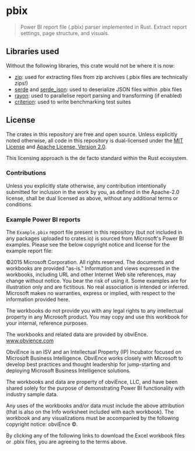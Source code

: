 # pbix

> Power BI report file (.pbix) parser implemented in Rust. Extract report settings, page structure, and visuals.

## Libraries used

Without the following libraries, this crate would not be where it is now:

* [zip][zip]: used for extracting files from zip archives (.pbix files are technically zips!)
* [serde][serde] and [serde_json][serde_json]: used to deserialize JSON files within .pbix files
* [rayon][rayon]: used to parallelise report parsing and transforming (if enabled)
* [criterion][criterion]: used to write benchmarking test suites

## License

The crates in this repository are free and open source. Unless explicitly noted otherwise, all code in this repository is dual-licensed under the [MIT License][mit] and [Apache License, Version 2.0][apache].

This licensing approach is the de facto standard within the Rust ecosystem.

### Contributions

Unless you explicitly state otherwise, any contribution intentionally submitted for inclusion in the work by you, as defined in the Apache-2.0 license, shall be dual licensed as above, without any additional terms or conditions.

### Example Power BI reports

The `Example.pbix` report file present in this repository (but not included in any packages uploaded to crates.io) is sourced from Microsoft's Power BI examples. Please see the below copyright notice and license for the example report file:

©2015 Microsoft Corporation. All rights reserved. The documents and workbooks are provided "as-is." Information and views expressed in the workbooks, including URL and other Internet Web site references, may change without notice. You bear the risk of using it. Some examples are for illustration only and are fictitious. No real association is intended or inferred. Microsoft makes no warranties, express or implied, with respect to the information provided here.

The workbooks do not provide you with any legal rights to any intellectual property in any Microsoft product. You may copy and use this workbook for your internal, reference purposes.

The workbooks and related data are provided by obviEnce. www.obvience.com

ObviEnce is an ISV and an Intellectual Property (IP) Incubator focused on Microsoft Business Intelligence. ObviEnce works closely with Microsoft to develop best practices and thought leadership for jump-starting and deploying Microsoft Business Intelligence solutions.

The workbooks and data are property of obviEnce, LLC, and have been shared solely for the purpose of demonstrating Power BI functionality with industry sample data.

Any uses of the workbooks and/or data must include the above attribution (that is also on the Info worksheet included with each workbook). The workbook and any visualizations must be accompanied by the following copyright notice: obviEnce ©.

By clicking any of the following links to download the Excel workbook files or .pbix files, you are agreeing to the terms above.

[mit]: LICENSE-MIT
[apache]: LICENSE-APACHE
[serde]: https://github.com/serde-rs/serde
[serde_json]: https://github.com/serde-rs/json
[criterion]: https://github.com/bheisler/criterion.rs
[rayon]: https://github.com/rayon-rs/rayon
[zip]: https://github.com/zip-rs/zip
